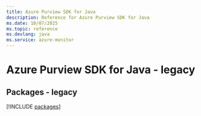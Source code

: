 ```yaml
---
title: Azure Purview SDK for Java
description: Reference for Azure Purview SDK for Java
ms.date: 10/07/2025
ms.topic: reference
ms.devlang: java
ms.service: azure-monitor
---
```

# Azure Purview SDK for Java - legacy
## Packages - legacy
[!INCLUDE [packages](purview-index.md)]